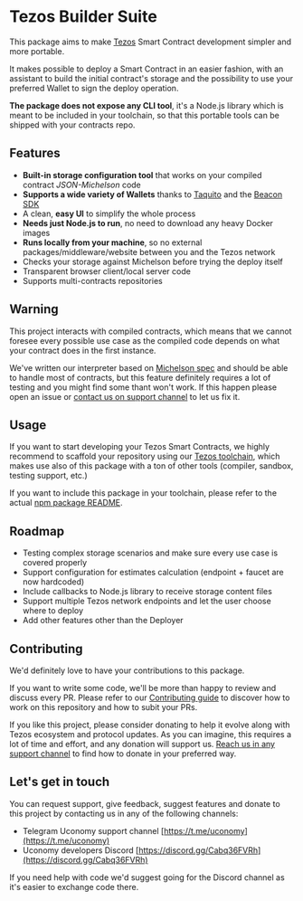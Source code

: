 # Tezos Builder Suite

This package aims to make [Tezos](https://tezos.com) Smart Contract development simpler and more portable.

It makes possible to deploy a Smart Contract in an easier fashion, with an assistant to build the initial contract's storage and the possibility to use your preferred Wallet to sign the deploy operation.

**The package does not expose any CLI tool**, it's a Node.js library which is meant to be included in your toolchain, so that this portable tools can be shipped with your contracts repo.

## Features
- **Built-in storage configuration tool** that works on your compiled contract _JSON-Michelson_ code
- **Supports a wide variety of Wallets** thanks to [Taquito](https://tezostaquito.io) and the [Beacon SDK](https://www.walletbeacon.io)
- A clean, **easy UI** to simplify the whole process
- **Needs just Node.js to run**, no need to download any heavy Docker images
- **Runs locally from your machine**, so no external packages/middleware/website between you and the Tezos network
- Checks your storage against Michelson before trying the deploy itself
- Transparent browser client/local server code
- Supports multi-contracts repositories

## Warning
This project interacts with compiled contracts, which means that we cannot foresee every possible use case as the compiled code depends on what your contract does in the first instance.

We've written our interpreter based on [Michelson spec](https://tezos.gitlab.io/michelson-reference/) and should be able to handle most of contracts, but this feature definitely requires a lot of testing and you might find some thant won't work. If this happen please open an issue or [contact us on support channel](#lets-get-in-touch) to let us fix it.

## Usage
If you want to start developing your Tezos Smart Contracts, we highly recommend to scaffold your repository using our [Tezos toolchain](https://github.com/uconomy/create-tezos-smart-contract), which makes use also of this package with a ton of other tools (compiler, sandbox, testing support, etc.)

If you want to include this package in your toolchain, please refer to the actual [npm package README](./backend/README.md).

## Roadmap
- Testing complex storage scenarios and make sure every use case is covered properly
- Support configuration for estimates calculation (endpoint + faucet are now hardcoded)
- Include callbacks to Node.js library to receive storage content files
- Support multiple Tezos network endpoints and let the user choose where to deploy
- Add other features other than the Deployer

## Contributing
We'd definitely love to have your contributions to this package.

If you want to write some code, we'll be more than happy to review and discuss every PR. Please refer to our [Contributing guide](./CONTRIBUTING.md) to discover how to work on this repository and how to subit your PRs.

If you like this project, please consider donating to help it evolve along with Tezos ecosystem and protocol updates. As you can imagine, this requires a lot of time and effort, and any donation will support us. [Reach us in any support channel](#lets-get-in-touch) to find how to donate in your preferred way.

## Let's get in touch
You can request support, give feedback, suggest features and donate to this project by contacting us in any of the following channels:

- Telegram Uconomy support channel [https://t.me/uconomy](https://t.me/uconomy)
- Uconomy developers Discord [https://discord.gg/Cabq36FVRh](https://discord.gg/Cabq36FVRh)

If you need help with code we'd suggest going for the Discord channel as it's easier to exchange code there.
